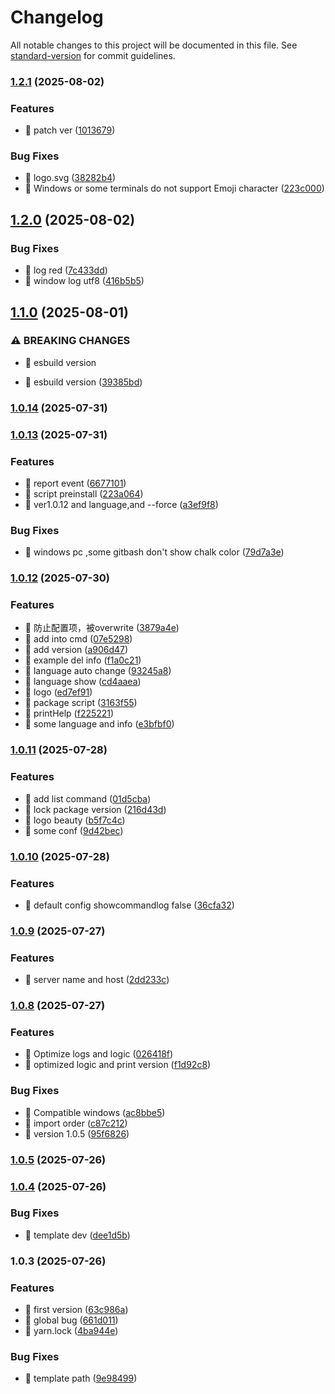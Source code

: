 # Changelog

All notable changes to this project will be documented in this file. See [standard-version](https://github.com/conventional-changelog/standard-version) for commit guidelines.

### [1.2.1](https://github.com/tomatobybike/wukong-deploy/compare/v1.2.0...v1.2.1) (2025-08-02)


### Features

* 🎸 patch ver ([1013679](https://github.com/tomatobybike/wukong-deploy/commit/10136790de94fddc4d9488bb4a808611c9257d18))


### Bug Fixes

* 🐛 logo.svg ([38282b4](https://github.com/tomatobybike/wukong-deploy/commit/38282b4d2b68a42c1ebfb6d6e1ff6942267a083a))
* 🐛 Windows or some terminals do not support Emoji character ([223c000](https://github.com/tomatobybike/wukong-deploy/commit/223c0001a0d8b084bd74a8ecdb12a0345267a31e))

## [1.2.0](https://github.com/tomatobybike/wukong-deploy/compare/v1.1.0...v1.2.0) (2025-08-02)


### Bug Fixes

* 🐛 log red ([7c433dd](https://github.com/tomatobybike/wukong-deploy/commit/7c433dded0a4cc972885ad0610797b4d9ce462fe))
* 🐛 window log utf8 ([416b5b5](https://github.com/tomatobybike/wukong-deploy/commit/416b5b5ddd1750d2d7bab019dcc9b5f87e49bff6))

## [1.1.0](https://github.com/tomatobybike/wukong-deploy/compare/v1.0.15...v1.1.0) (2025-08-01)


### ⚠ BREAKING CHANGES

* 🧨 esbuild version

* 🤖 esbuild version ([39385bd](https://github.com/tomatobybike/wukong-deploy/commit/39385bdd87bcfac4ac0dac36df612bc7e668d036))

### [1.0.14](https://github.com/tomatobybike/wukong-deploy/compare/v1.0.13...v1.0.14) (2025-07-31)

### [1.0.13](https://github.com/tomatobybike/wukong-deploy/compare/v1.0.12...v1.0.13) (2025-07-31)


### Features

* 🎸 report event ([6677101](https://github.com/tomatobybike/wukong-deploy/commit/6677101feac71880da2ac2297816edc34a34f8b9))
* 🎸 script preinstall ([223a064](https://github.com/tomatobybike/wukong-deploy/commit/223a0642ff9ee5f276b9a4b998ceb3ce4cfd1a0a))
* 🎸 ver1.0.12 and language,and --force ([a3ef9f8](https://github.com/tomatobybike/wukong-deploy/commit/a3ef9f88e51ebf49856a4fbb90b0fb9d262ace54))


### Bug Fixes

* 🐛 windows pc ,some gitbash don't show chalk color ([79d7a3e](https://github.com/tomatobybike/wukong-deploy/commit/79d7a3ec194d2fe47ee7f13cd1f7c32d5a54e46c))

### [1.0.12](https://github.com/tomatobybike/wukong-deploy/compare/v1.0.11...v1.0.12) (2025-07-30)

### Features

- 🎸 防止配置项，被overwrite ([3879a4e](https://github.com/tomatobybike/wukong-deploy/commit/3879a4edc77363d744aad37219934f07c857e7f3))
- 🎸 add into cmd ([07e5298](https://github.com/tomatobybike/wukong-deploy/commit/07e52986860248ae9331acb533a827d1d9d24be0))
- 🎸 add version ([a906d47](https://github.com/tomatobybike/wukong-deploy/commit/a906d47bfa247c7057d21eb1292b3594f6df3054))
- 🎸 example del info ([f1a0c21](https://github.com/tomatobybike/wukong-deploy/commit/f1a0c21a82173570def07a17d1e60d9782f7270d))
- 🎸 language auto change ([93245a8](https://github.com/tomatobybike/wukong-deploy/commit/93245a85ae3ff5d2346134bfe75323cd843ed80c))
- 🎸 language show ([cd4aaea](https://github.com/tomatobybike/wukong-deploy/commit/cd4aaea3cd133447cac5ff0470c93d3036a42c3c))
- 🎸 logo ([ed7ef91](https://github.com/tomatobybike/wukong-deploy/commit/ed7ef9198e0f9469b338da3c47954d1d221c27e3))
- 🎸 package script ([3163f55](https://github.com/tomatobybike/wukong-deploy/commit/3163f5537ee4c119ef244b686d0a6859fa358591))
- 🎸 printHelp ([f225221](https://github.com/tomatobybike/wukong-deploy/commit/f22522175bcd2f649123e90576fa83518bd62afe))
- 🎸 some language and info ([e3bfbf0](https://github.com/tomatobybike/wukong-deploy/commit/e3bfbf0f928355e1de95631a632c799474813e2f))

### [1.0.11](https://github.com/tomatobybike/wukong-deploy/compare/v1.0.10...v1.0.11) (2025-07-28)

### Features

- 🎸 add list command ([01d5cba](https://github.com/tomatobybike/wukong-deploy/commit/01d5cba8f7c98a95b717773f8c07b865243be5e1))
- 🎸 lock package version ([216d43d](https://github.com/tomatobybike/wukong-deploy/commit/216d43d3bf844a049e83998dc4f02cf1ea889331))
- 🎸 logo beauty ([b5f7c4c](https://github.com/tomatobybike/wukong-deploy/commit/b5f7c4cace1c3d53fffc62144b3aa45613b32a78))
- 🎸 some conf ([9d42bec](https://github.com/tomatobybike/wukong-deploy/commit/9d42beceb6de799b0881fb5d018757cef7b6a408))

### [1.0.10](https://github.com/tomatobybike/wukong-deploy/compare/v1.0.9...v1.0.10) (2025-07-28)

### Features

- 🎸 default config showcommandlog false ([36cfa32](https://github.com/tomatobybike/wukong-deploy/commit/36cfa321438dce53b32a12a034058dc643ca3f8a))

### [1.0.9](https://github.com/tomatobybike/wukong-deploy/compare/v1.0.8...v1.0.9) (2025-07-27)

### Features

- 🎸 server name and host ([2dd233c](https://github.com/tomatobybike/wukong-deploy/commit/2dd233c3ce42e9facb51b3aa82674e3c0c7c95ba))

### [1.0.8](https://github.com/tomatobybike/wukong-deploy/compare/v1.0.5...v1.0.8) (2025-07-27)

### Features

- 🎸 Optimize logs and logic ([026418f](https://github.com/tomatobybike/wukong-deploy/commit/026418f36a9257679da9a83e83f1f97ecd5c3b32))
- 🎸 optimized logic and print version ([f1d92c8](https://github.com/tomatobybike/wukong-deploy/commit/f1d92c882583f70a8d63871f1c2cbc77730023da))

### Bug Fixes

- 🐛 Compatible windows ([ac8bbe5](https://github.com/tomatobybike/wukong-deploy/commit/ac8bbe569470385edd551e9cf4f787aa674e3248))
- 🐛 import order ([c87c212](https://github.com/tomatobybike/wukong-deploy/commit/c87c212c4b7897b54780902ae58810de687f439f))
- 🐛 version 1.0.5 ([95f6826](https://github.com/tomatobybike/wukong-deploy/commit/95f6826eaac1c112220f3fd22f712e2a8a7cd6ea))

### [1.0.5](https://github.com/tomatobybike/wukong-deploy/compare/v1.0.4...v1.0.5) (2025-07-26)

### [1.0.4](https://github.com/tomatobybike/wukong-deploy/compare/v1.0.3...v1.0.4) (2025-07-26)

### Bug Fixes

- 🐛 template dev ([dee1d5b](https://github.com/tomatobybike/wukong-deploy/commit/dee1d5b5fdb07e7f558a0df4563216d52c37e38f))

### 1.0.3 (2025-07-26)

### Features

- 🎸 first version ([63c986a](https://github.com/tomatobybike/wukong-deploy/commit/63c986a5a2612eef3f1522cbe674fca5c0b1ad11))
- 🎸 global bug ([661d011](https://github.com/tomatobybike/wukong-deploy/commit/661d011de3ad1db1981494d82d11b1d9e440465e))
- 🎸 yarn.lock ([4ba944e](https://github.com/tomatobybike/wukong-deploy/commit/4ba944e878c38eee143f1bf139811da42b7dbcb6))

### Bug Fixes

- 🐛 template path ([9e98499](https://github.com/tomatobybike/wukong-deploy/commit/9e984997cd039da18fa0f0f2833e78c04bde2abd))
